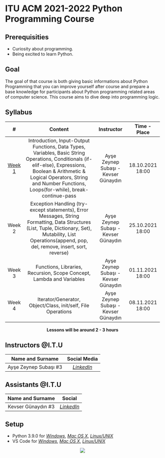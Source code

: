 # ITU ACM 2021-2022 Python Programming Course

## Prerequisities

 - Curiosity about programming.
 - Being excited to learn Python.

## Goal

The goal of that course is both giving basic informations about Python Programming that you can improve yourself after course and prepare a base knowledge for participants about Python programming related areas of computer science. This course aims to dive deep into programming logic.
  
## Syllabus

|     #           |Content                          | Instructor                        | Time - Place
| :----------------: | :-------------------------------: | :-----------------------------: | :-----------------------------: |
| [Week 1](https://github.com/ituacm/ITU-ACM-21-22-Python-Programming-Course/tree/main/Week1) | Introduction, Input-Output Functions, Data Types, Variables, Basic String Operations, Conditionals (if-elif-else), Expressions, Boolean & Arithmetic & Logical Operators, String and Number Functions, Loops(for-while), break-continue-pass | Ayşe Zeynep Subaşı - Kevser Günaydın| 18.10.2021 18:00|
| Week 2| Exception Handling (try-except statements), Error Messages, String Formatting, Data Structures (List, Tuple, Dictionary, Set), Mutability, List Operations(append, pop, del, remove, insert, sort, reverse) | Ayşe Zeynep Subaşı - Kevser Günaydın| 25.10.2021 18:00|
| Week 3 | Functions, Libraries, Recursion, Scope Concept, Lambda and Variables | Ayşe Zeynep Subaşı - Kevser Günaydın|  01.11.2021 18:00|
| Week 4 |  Iterator/Generator, Object/Class, init/self, File Operations | Ayşe Zeynep Subaşı - Kevser Günaydın|  08.11.2021 18:00|

<p align="center"><b>Lessons will be around 2 - 3 hours</b></p>

## Instructors @I.T.U

| Name and Surname | Social Media |
|:--:|:--:|
| Ayşe Zeynep Subaşı #3 | [*LinkedIn*](https://www.linkedin.com/in/ay%C5%9Fe-zeynep-suba%C5%9F%C4%B1-72133820a) |

## Assistants @I.T.U

| Name and Surname | Social  |
|:--:|:--:|
| Kevser Günaydın #3 | [*LinkedIn*](https://www.linkedin.com/in/kevser-günaydın-2939561b8) |


## Setup

- Python 3.9.0 for [*Windows*](https://www.python.org/ftp/python/3.9.0/python-3.9.0-amd64.exe), [*Mac OS X*](https://www.python.org/downloads/mac-osx/), [*Linux/UNIX*](https://www.python.org/downloads/source/)
- VS Code for [*Windows*](https://code.visualstudio.com/docs/?dv=win), [*Mac OS X*](https://code.visualstudio.com/docs/?dv=osx), [*Linux/UNIX*](https://code.visualstudio.com/docs/?dv=linux64_deb)


<p align="center">
  <a href="//ituacm.com" target="_blank">
    <img src="https://ituacm.com/wp-content/uploads/2017/08/itu-logo.png">
  </a>
</p>
